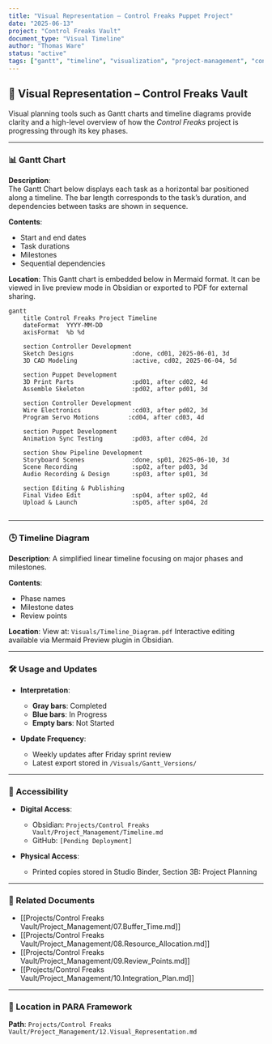 ```yaml
---
title: "Visual Representation – Control Freaks Puppet Project"
date: "2025-06-13"
project: "Control Freaks Vault"
document_type: "Visual Timeline"
author: "Thomas Ware"
status: "active"
tags: ["gantt", "timeline", "visualization", "project-management", "control-freaks"]
---
```


## 📅 Visual Representation – Control Freaks Vault

Visual planning tools such as Gantt charts and timeline diagrams provide clarity and a high-level overview of how the *Control Freaks* project is progressing through its key phases.

---

### 📊 Gantt Chart

**Description**:  
The Gantt Chart below displays each task as a horizontal bar positioned along a timeline. The bar length corresponds to the task’s duration, and dependencies between tasks are shown in sequence.

**Contents**:
- Start and end dates
- Task durations
- Milestones
- Sequential dependencies

**Location**:
This Gantt chart is embedded below in Mermaid format. It can be viewed in live preview mode in Obsidian or exported to PDF for external sharing.

```mermaid
gantt
    title Control Freaks Project Timeline
    dateFormat  YYYY-MM-DD
    axisFormat  %b %d

    section Controller Development
    Sketch Designs                :done, cd01, 2025-06-01, 3d
    3D CAD Modeling               :active, cd02, 2025-06-04, 5d

    section Puppet Development
    3D Print Parts                :pd01, after cd02, 4d
    Assemble Skeleton             :pd02, after pd01, 3d

    section Controller Development
    Wire Electronics              :cd03, after pd02, 3d
    Program Servo Motions        :cd04, after cd03, 4d

    section Puppet Development
    Animation Sync Testing        :pd03, after cd04, 2d

    section Show Pipeline Development
    Storyboard Scenes             :done, sp01, 2025-06-10, 3d
    Scene Recording               :sp02, after pd03, 3d
    Audio Recording & Design      :sp03, after sp01, 3d

    section Editing & Publishing
    Final Video Edit              :sp04, after sp02, 4d
    Upload & Launch               :sp05, after sp04, 2d


````

---

### 🕒 Timeline Diagram

**Description**:
A simplified linear timeline focusing on major phases and milestones.

**Contents**:

* Phase names
* Milestone dates
* Review points

**Location**:
View at: `Visuals/Timeline_Diagram.pdf`
Interactive editing available via Mermaid Preview plugin in Obsidian.

---

### 🛠️ Usage and Updates

* **Interpretation**:

  * **Gray bars**: Completed
  * **Blue bars**: In Progress
  * **Empty bars**: Not Started

* **Update Frequency**:

  * Weekly updates after Friday sprint review
  * Latest export stored in `/Visuals/Gantt_Versions/`

---

### 🔗 Accessibility

* **Digital Access**:

  * Obsidian: `Projects/Control Freaks Vault/Project_Management/Timeline.md`
  * GitHub: `[Pending Deployment]`

* **Physical Access**:

  * Printed copies stored in Studio Binder, Section 3B: Project Planning

---

### 🔗 Related Documents

* \[\[Projects/Control Freaks Vault/Project\_Management/07.Buffer\_Time.md]]
* \[\[Projects/Control Freaks Vault/Project\_Management/08.Resource\_Allocation.md]]
* \[\[Projects/Control Freaks Vault/Project\_Management/09.Review\_Points.md]]
* \[\[Projects/Control Freaks Vault/Project\_Management/10.Integration\_Plan.md]]

---

### 📁 Location in PARA Framework

**Path**: `Projects/Control Freaks Vault/Project_Management/12.Visual_Representation.md`



